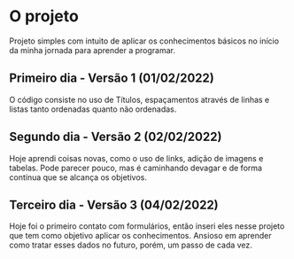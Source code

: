 # O projeto

Projeto simples com intuito de aplicar os conhecimentos básicos no início da minha jornada para aprender a programar.

## Primeiro dia - Versão 1 (01/02/2022)
O código consiste no uso de Títulos, espaçamentos através de linhas e listas tanto ordenadas quanto não ordenadas.

## Segundo dia - Versão 2 (02/02/2022)
Hoje aprendi coisas novas, como o uso de links, adição de imagens e tabelas. Pode parecer pouco, mas é caminhando devagar e de forma contínua que se alcança os objetivos.

## Terceiro dia - Versão 3 (04/02/2022)
Hoje foi o primeiro contato com formulários, então inseri eles nesse projeto que tem como objetivo aplicar os conhecimentos. Ansioso em aprender como tratar esses dados no futuro, porém, um passo de cada vez.
